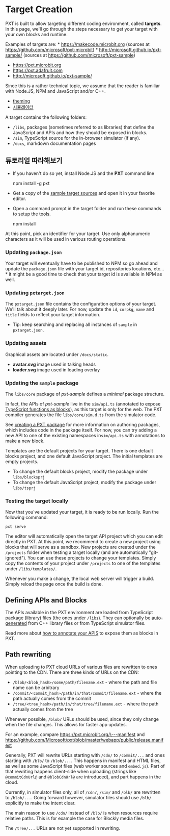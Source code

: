 # Target Creation

PXT is built to allow targeting different coding environment, called **targets**. In this page, we'll go through the steps necessary to get your target with your own blocks and runtime.

Examples of targets are: * https://makecode.microbit.org (sources at https://github.com/microsoft/pxt-microbit) * http://microsoft.github.io/pxt-sample/ (sources at https://github.com/microsoft/pxt-sample)

* https://pxt.microbit.org
* https://pxt.adafruit.com
* http://microsoft.github.io/pxt-sample/

Since this is a rather technical topic, we assume that the reader is familiar with Node.JS, NPM and JavaScript and/or C++.

* [theming](/targets/theming)
* [시뮬레이터](/targets/simulator)

A target contains the following folders:

* `/libs`, packages (sometimes referred to as libraries) that define the JavaScript and APIs and how they should be exposed in blocks.
* `/sim`, TypeScript source for the in-browser simulator (if any).
* `/docs`, markdown documentation pages

## 튜토리얼 따라해보기

* If you haven't do so yet, install Node.JS and the **PXT** command line

    npm install -g pxt
    

* Get a copy of the [sample target sources](https://github.com/microsoft/pxt-sample) and open it in your favorite editor.
* Open a command prompt in the target folder and run these commands to setup the tools.

    npm install
    

At this point, pick an identifier for your target. Use only alphanumeric characters as it will be used in various routing operations.

### Updating `package.json`

Your target will eventually have to be published to NPM so go ahead and update the `package.json` file with your target id, repositories locations, etc... * it might be a good time to check that your target id is available in NPM as well.

### Updating `pxtarget.json`

The `pxtarget.json` file contains the configuration options of your target. We'll talk about it deeply later. For now, update the `id`, `corpkg`, `name` and `title` fields to reflect your target information.

* Tip: keep searching and replacing all instances of `sample` in `pxtarget.json`.

### Updating assets

Graphical assets are located under `/docs/static`.

* **avatar.svg** image used in talking heads
* **loader.svg** image used in loading overlay

### Updating the `sample` package

The `libs/core` package of *pxt-sample* defines a *minimal* package structure.

In fact, the APIs of *pxt-sample* live in the `sim/api.ts` (annotated to expose [TypeScript functions as blocks](/defining-blocks)), as this target is only for the web. The PXT compiler generates the file `libs/core/sim.d.ts` from the simulator code.

See [creating a PXT package](/packages) for more information on authoring packages, which includes code in the package itself. For now, you can try adding a new API to one of the existing namespaces in`sim/api.ts` with annotations to make a new block.

Templates are the default projects for your target. There is one default blocks project, and one default JavaScript project. The initial templates are empty projects.

* To change the default blocks project, modify the package under `libs/blocksprj`
* To change the default JavaScript project, modify the package under `libs/tsprj`

### Testing the target locally

Now that you've updated your target, it is ready to be run locally. Run the following command:

    pxt serve
    

The editor will automatically open the target API project which you can edit directly in PXT. At this point, we recommend to create a new project using blocks that will serve as a sandbox. New projects are created under the `/projects` folder when testing a target locally (and are automatically "git-ignored"). You can use these projects to change your templates. Simply copy the contents of your project under `/projects` to one of the templates under `/libs/templates/`.

Whenever you make a change, the local web server will trigger a build. Simply reload the page once the build is done.

## Defining APIs and Blocks

The APIs available in the PXT environment are loaded from TypeScript package (library) files (the ones under `/libs`). They can optionally be [auto-generated](/simshim) from C++ library files or from TypeScript simulator files.

Read more about [how to annotate your APIS](/defining-blocks) to expose them as blocks in PXT.

## Path rewriting

When uploading to PXT cloud URLs of various files are rewritten to ones pointing to the CDN. There are three kinds of URLs on the CDN:

* `/blob/<blob_hash>/some/path/filename.ext` - where the path and file name can be arbitrary
* `/commit/<commit_hash>/path/in/that/commit/filename.ext` - where the path actually comes from the commit
* `/tree/<tree_hash>/path/in/that/tree/filename.ext` - where the path actually comes from the tree

Whenever possible, `/blob/` URLs should be used, since they only change when the file changes. This allows for faster app updates.

For an example, compare https://pxt.microbit.org/\---manifest and https://github.com/Microsoft/pxt/blob/master/webapp/public/release.manifest

Generally, PXT will rewrite URLs starting with `/cdn/` to `/commit/...` and ones starting with `/blb/` to `/blob/...`. This happens in manifest and HTML files, as well as some JavaScript files (web worker sources and `embed.js`). Part of that rewriting happens client-side when uploading (strings like `@commitCdnUrl@` and `@blobCdnUrl@` are introduced), and part happens in the cloud.

Currently, in simulator files only, all of `/cdn/`, `/sim/` and `/blb/` are rewritten to `/blob/...`. Going forward however, simulator files should use `/blb/` explicitly to make the intent clear.

The main reason to use `/cdn/` instead of `/blb/` is when resources require relative paths. This is for example the case for Blockly media files.

The `/tree/...` URLs are not yet supported in rewriting.